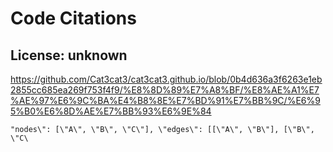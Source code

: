 # Code Citations

## License: unknown
https://github.com/Cat3cat3/cat3cat3.github.io/blob/0b4d636a3f6263e1eb2855cc685ea269f753f4f9/%E8%8D%89%E7%A8%BF/%E8%AE%A1%E7%AE%97%E6%9C%BA%E4%B8%8E%E7%BD%91%E7%BB%9C/%E6%95%B0%E6%8D%AE%E7%BB%93%E6%9E%84

```
"nodes\": [\"A\", \"B\", \"C\"], \"edges\": [[\"A\", \"B\"], [\"B\", \"C\
```


